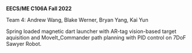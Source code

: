 **EECS/ME C106A Fall 2022**

Team 4: Andrew Wang, Blake Werner, Bryan Yang, Kai Yun

Spring loaded magnetic dart launcher with AR-tag vision-based target aquisition and MoveIt_Commander path planning with PID control on 7DoF Sawyer Robot.
